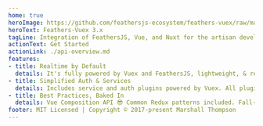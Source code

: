 ```yaml
---
home: true
heroImage: https://github.com/feathersjs-ecosystem/feathers-vuex/raw/master/service-logo.png
heroText: Feathers-Vuex 3.x
tagLine: Integration of FeathersJS, Vue, and Nuxt for the artisan developer
actionText: Get Started
actionLink: ./api-overview.md
features:
- title: Realtime by Default
  details: It's fully powered by Vuex and FeathersJS, lightweight, & realtime out of the box.
- title: Simplified Auth & Services
  details: Includes service and auth plugins powered by Vuex. All plugins can be easily customized to fit your app.  Fully flexible.
- title: Best Practices, Baked In
  details: Vue Composition API 😎 Common Redux patterns included. Fall-through cache by default. Query the Vuex store like a database.
footer: MIT Licensed | Copyright © 2017-present Marshall Thompson
---
```

